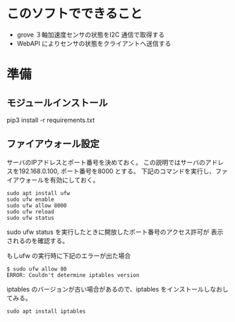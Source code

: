 # このソフトでできること

- grove ３軸加速度センサの状態をI2C 通信で取得する
- WebAPI によりセンサの状態をクライアントへ送信する


# 準備

## モジュールインストール

pip3 install -r requirements.txt

## ファイアウォール設定

サーバのIPアドレスとポート番号を決めておく。
この説明ではサーバのアドレスを192.168.0.100, ポート番号を8000 とする。
下記のコマンドを実行し、ファイアウォールを有効にしておく。

```
sudo apt install ufw
sudo ufw enable
sudo ufw allow 8000
sudo ufw reload
sudo ufw status
```

sudo ufw status を実行したときに開放したポート番号のアクセス許可が
表示されるのを確認する。


もしufw の実行時に下記のエラーが出た場合

```
$ sudo ufw allow 80
ERROR: Couldn't determine iptables version
```

iptables のバージョンが古い場合があるので、iptables をインストールしなおしてみる。

```
sudo apt install iptables
```
